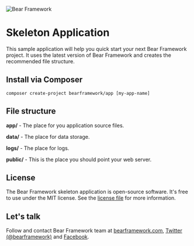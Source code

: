 ![Bear Framework](http://bearframework.github.io/bearframework-logo-for-github.png)

# Skeleton Application

This sample application will help you quick start your next Bear Framework project. It uses the latest version of Bear Framework and creates the recommended file structure.

## Install via Composer

```
composer create-project bearframework/app [my-app-name]
```

## File structure

**app/** - The place for you application source files.

**data/** - The place for data storage.

**logs/** - The place for logs.

**public/** - This is the place you should point your web server.

## License
The Bear Framework skeleton application is open-source software. It's free to use under the MIT license. See the [license file](https://github.com/bearframework/app/blob/master/LICENSE) for more information.

## Let's talk
Follow and contact Bear Framework team at [bearframework.com](http://bearframework.com), [Twitter (@bearframework)](https://twitter.com/bearframework) and [Facebook](https://www.facebook.com/bearframework/).

